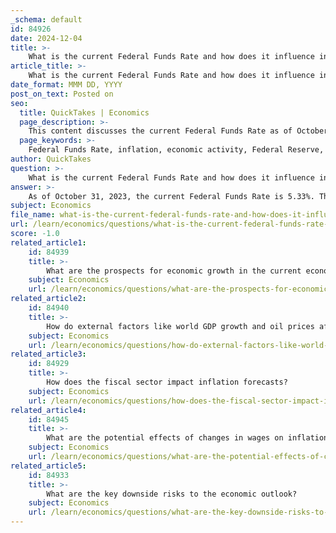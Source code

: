 ```yaml
---
_schema: default
id: 84926
date: 2024-12-04
title: >-
    What is the current Federal Funds Rate and how does it influence inflation?
article_title: >-
    What is the current Federal Funds Rate and how does it influence inflation?
date_format: MMM DD, YYYY
post_on_text: Posted on
seo:
  title: QuickTakes | Economics
  page_description: >-
    This content discusses the current Federal Funds Rate as of October 31, 2023, its role in influencing inflation, and how the Federal Reserve uses this rate to manage economic activity and achieve its monetary policy goals.
  page_keywords: >-
    Federal Funds Rate, inflation, economic activity, Federal Reserve, borrowing costs, interest rates, maximum employment, price stabilization, spending, investment
author: QuickTakes
question: >-
    What is the current Federal Funds Rate and how does it influence inflation?
answer: >-
    As of October 31, 2023, the current Federal Funds Rate is 5.33%. The Federal Funds Rate is a critical tool used by the Federal Reserve to influence economic activity and manage inflation. It is the interest rate at which depository institutions lend reserve balances to other depository institutions overnight.\n\nThe Federal Reserve adjusts the Federal Funds Rate to achieve its dual mandate of promoting maximum employment and stabilizing prices, targeting an average inflation rate of 2% over time. When inflation is above this target, the Fed may increase the Federal Funds Rate. This action typically leads to higher borrowing costs for consumers and businesses, which can reduce spending and investment, thereby helping to cool down inflationary pressures.\n\nConversely, if the economy is slowing down and inflation is below the target, the Fed may lower the Federal Funds Rate to stimulate economic activity by making borrowing cheaper. This can encourage spending and investment, which can help boost economic growth and push inflation back toward the target.\n\nThe relationship between the Federal Funds Rate and inflation is not immediate; there is often a lagged effect. However, the general principle is that higher interest rates tend to reduce inflation, while lower rates can lead to increased inflation. The Federal Reserve uses this mechanism to navigate the complexities of the economy and maintain stability.
subject: Economics
file_name: what-is-the-current-federal-funds-rate-and-how-does-it-influence-inflation.md
url: /learn/economics/questions/what-is-the-current-federal-funds-rate-and-how-does-it-influence-inflation
score: -1.0
related_article1:
    id: 84939
    title: >-
        What are the prospects for economic growth in the current economic climate?
    subject: Economics
    url: /learn/economics/questions/what-are-the-prospects-for-economic-growth-in-the-current-economic-climate
related_article2:
    id: 84940
    title: >-
        How do external factors like world GDP growth and oil prices affect domestic inflation?
    subject: Economics
    url: /learn/economics/questions/how-do-external-factors-like-world-gdp-growth-and-oil-prices-affect-domestic-inflation
related_article3:
    id: 84929
    title: >-
        How does the fiscal sector impact inflation forecasts?
    subject: Economics
    url: /learn/economics/questions/how-does-the-fiscal-sector-impact-inflation-forecasts
related_article4:
    id: 84945
    title: >-
        What are the potential effects of changes in wages on inflation?
    subject: Economics
    url: /learn/economics/questions/what-are-the-potential-effects-of-changes-in-wages-on-inflation
related_article5:
    id: 84933
    title: >-
        What are the key downside risks to the economic outlook?
    subject: Economics
    url: /learn/economics/questions/what-are-the-key-downside-risks-to-the-economic-outlook
---
```


&nbsp;